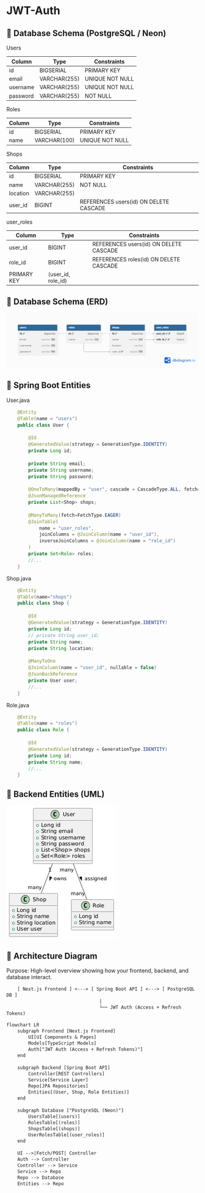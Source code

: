 # JWT-Auth

## 🧩 Database Schema (PostgreSQL / Neon)

Users

| Column   | Type         | Constraints     |
| -------- | ------------ | --------------- |
| id       | BIGSERIAL    | PRIMARY KEY     |
| email    | VARCHAR(255) | UNIQUE NOT NULL |
| username | VARCHAR(255) | UNIQUE NOT NULL |
| password | VARCHAR(255) | NOT NULL        |

Roles

| Column | Type         | Constraints     |
| ------ | ------------ | --------------- |
| id     | BIGSERIAL    | PRIMARY KEY     |
| name   | VARCHAR(100) | UNIQUE NOT NULL |

Shops

| Column   | Type         | Constraints                            |
| -------- | ------------ | -------------------------------------- |
| id       | BIGSERIAL    | PRIMARY KEY                            |
| name     | VARCHAR(255) | NOT NULL                               |
| location | VARCHAR(255) |                                        |
| user_id  | BIGINT       | REFERENCES users(id) ON DELETE CASCADE |

user_roles

| Column      | Type               | Constraints                            |
| ----------- | ------------------ | -------------------------------------- |
| user_id     | BIGINT             | REFERENCES users(id) ON DELETE CASCADE |
| role_id     | BIGINT             | REFERENCES roles(id) ON DELETE CASCADE |
| PRIMARY KEY | (user_id, role_id) |                                        |

## 🧩 Database Schema (ERD)

![Database ER Diagrams](./DocPhotos/JWT-Auth-updated.png)

## 🧱 Spring Boot Entities

User.java

```java
    @Entity
    @Table(name = "users")
    public class User {

        @Id
        @GeneratedValue(strategy = GenerationType.IDENTITY)
        private Long id;
        
        private String email;
        private String username;
        private String password;

        @OneToMany(mappedBy = "user", cascade = CascadeType.ALL, fetch=FetchType.EAGER)
        @JsonManagedReference
        private List<Shop> shops;

        @ManyToMany(fetch=FetchType.EAGER)
        @JoinTable(
            name = "user_roles",
            joinColumns = @JoinColumn(name = "user_id"),
            inverseJoinColumns = @JoinColumn(name = "role_id")
        )
        private Set<Role> roles;
        //...
    }
```

Shop.java

```java
    @Entity
    @Table(name="shops")
    public class Shop {

        @Id
        @GeneratedValue(strategy = GenerationType.IDENTITY)
        private Long id;
        // private String user_id;
        private String name;
        private String location;

        @ManyToOne
        @JoinColumn(name = "user_id", nullable = false)
        @JsonBackReference
        private User user;
        //...
    }
```

Role.java

```java
    @Entity
    @Table(name = "roles")
    public class Role {
        
        @Id
        @GeneratedValue(strategy = GenerationType.IDENTITY)
        private Long id;
        private String name;
        //...
    }
```

## 🧱 Backend Entities (UML)

![System Architecture](./DocPhotos/UML-ClassDiagram-Backend-Entities.png)

<!-- @startuml
class User {
  +Long id
  +String email
  +String username
  +String password
  +List<Shop> shops
  +Set<Role> roles
}

class Shop {
  +Long id
  +String name
  +String location
  +User user
}

class Role {
  +Long id
  +String name
}

User "1" -- "many" Shop : owns >
User "many" -- "many" Role : assigned >
@enduml -->

## 🧠 Architecture Diagram

Purpose: High-level overview showing how your frontend, backend, and database interact.

```pgsql
    [ Next.js Frontend ] <---> [ Spring Boot API ] <---> [ PostgreSQL DB ]
                                  |
                                  └── JWT Auth (Access + Refresh Tokens)
```

```mermaid
flowchart LR
    subgraph Frontend [Next.js Frontend]
        UI[UI Components & Pages]
        Models[TypeScript Models]
        Auth["JWT Auth (Access + Refresh Tokens)"]
    end

    subgraph Backend [Spring Boot API]
        Controller[REST Controllers]
        Service[Service Layer]
        Repo[JPA Repositories]
        Entities[(User, Shop, Role Entities)]
    end

    subgraph Database ["PostgreSQL (Neon)"]
        UsersTable[(users)]
        RolesTable[(roles)]
        ShopsTable[(shops)]
        UserRolesTable[(user_roles)]
    end

    UI -->|Fetch/POST| Controller
    Auth --> Controller
    Controller --> Service
    Service --> Repo
    Repo --> Database
    Entities --> Repo
```
